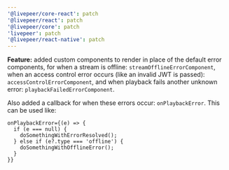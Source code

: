 ```yaml
---
'@livepeer/core-react': patch
'@livepeer/react': patch
'@livepeer/core': patch
'livepeer': patch
'@livepeer/react-native': patch
---
```


**Feature:** added custom components to render in place of the default error components, for when a stream is offline: `streamOfflineErrorComponent`, when an access control error occurs (like an invalid JWT is passed): `accessControlErrorComponent`, and when playback fails another unknown error: `playbackFailedErrorComponent`.

Also added a callback for when these errors occur: `onPlaybackError`. This can be used like:

```tsx
onPlaybackError={(e) => {
  if (e === null) {
    doSomethingWithErrorResolved();
  } else if (e?.type === 'offline') {
    doSomethingWithOfflineError();
  }
}}
```
